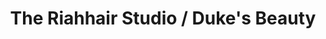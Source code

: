 ---
title: "The Riahhair Studio / Duke's Beauty"
url: /brighton/the-riahhair-studio-dukes-beauty/
shop: Friseur
---
